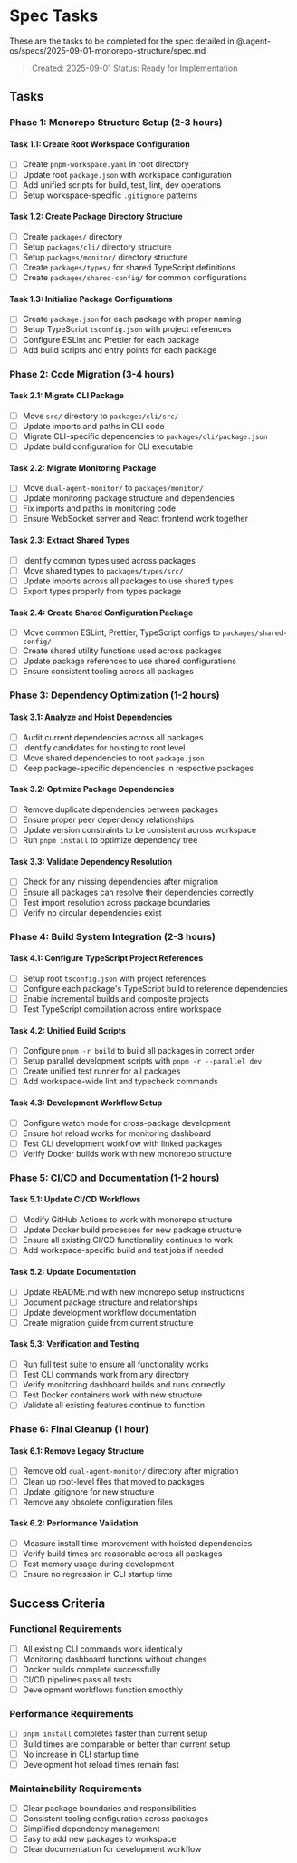 # Spec Tasks

These are the tasks to be completed for the spec detailed in @.agent-os/specs/2025-09-01-monorepo-structure/spec.md

> Created: 2025-09-01
> Status: Ready for Implementation

## Tasks

### Phase 1: Monorepo Structure Setup (2-3 hours)

#### Task 1.1: Create Root Workspace Configuration
- [ ] Create `pnpm-workspace.yaml` in root directory
- [ ] Update root `package.json` with workspace configuration
- [ ] Add unified scripts for build, test, lint, dev operations
- [ ] Setup workspace-specific `.gitignore` patterns

#### Task 1.2: Create Package Directory Structure
- [ ] Create `packages/` directory
- [ ] Setup `packages/cli/` directory structure
- [ ] Setup `packages/monitor/` directory structure  
- [ ] Create `packages/types/` for shared TypeScript definitions
- [ ] Create `packages/shared-config/` for common configurations

#### Task 1.3: Initialize Package Configurations
- [ ] Create `package.json` for each package with proper naming
- [ ] Setup TypeScript `tsconfig.json` with project references
- [ ] Configure ESLint and Prettier for each package
- [ ] Add build scripts and entry points for each package

### Phase 2: Code Migration (3-4 hours)

#### Task 2.1: Migrate CLI Package
- [ ] Move `src/` directory to `packages/cli/src/`
- [ ] Update imports and paths in CLI code
- [ ] Migrate CLI-specific dependencies to `packages/cli/package.json`
- [ ] Update build configuration for CLI executable

#### Task 2.2: Migrate Monitoring Package
- [ ] Move `dual-agent-monitor/` to `packages/monitor/`
- [ ] Update monitoring package structure and dependencies
- [ ] Fix imports and paths in monitoring code
- [ ] Ensure WebSocket server and React frontend work together

#### Task 2.3: Extract Shared Types
- [ ] Identify common types used across packages
- [ ] Move shared types to `packages/types/src/`
- [ ] Update imports across all packages to use shared types
- [ ] Export types properly from types package

#### Task 2.4: Create Shared Configuration Package
- [ ] Move common ESLint, Prettier, TypeScript configs to `packages/shared-config/`
- [ ] Create shared utility functions used across packages
- [ ] Update package references to use shared configurations
- [ ] Ensure consistent tooling across all packages

### Phase 3: Dependency Optimization (1-2 hours)

#### Task 3.1: Analyze and Hoist Dependencies
- [ ] Audit current dependencies across all packages
- [ ] Identify candidates for hoisting to root level
- [ ] Move shared dependencies to root `package.json`
- [ ] Keep package-specific dependencies in respective packages

#### Task 3.2: Optimize Package Dependencies
- [ ] Remove duplicate dependencies between packages
- [ ] Ensure proper peer dependency relationships
- [ ] Update version constraints to be consistent across workspace
- [ ] Run `pnpm install` to optimize dependency tree

#### Task 3.3: Validate Dependency Resolution
- [ ] Check for any missing dependencies after migration
- [ ] Ensure all packages can resolve their dependencies correctly
- [ ] Test import resolution across package boundaries
- [ ] Verify no circular dependencies exist

### Phase 4: Build System Integration (2-3 hours)

#### Task 4.1: Configure TypeScript Project References
- [ ] Setup root `tsconfig.json` with project references
- [ ] Configure each package's TypeScript build to reference dependencies
- [ ] Enable incremental builds and composite projects
- [ ] Test TypeScript compilation across entire workspace

#### Task 4.2: Unified Build Scripts
- [ ] Configure `pnpm -r build` to build all packages in correct order
- [ ] Setup parallel development scripts with `pnpm -r --parallel dev`
- [ ] Create unified test runner for all packages
- [ ] Add workspace-wide lint and typecheck commands

#### Task 4.3: Development Workflow Setup
- [ ] Configure watch mode for cross-package development
- [ ] Ensure hot reload works for monitoring dashboard
- [ ] Test CLI development workflow with linked packages
- [ ] Verify Docker builds work with new monorepo structure

### Phase 5: CI/CD and Documentation (1-2 hours)

#### Task 5.1: Update CI/CD Workflows
- [ ] Modify GitHub Actions to work with monorepo structure
- [ ] Update Docker build processes for new package structure
- [ ] Ensure all existing CI/CD functionality continues to work
- [ ] Add workspace-specific build and test jobs if needed

#### Task 5.2: Update Documentation
- [ ] Update README.md with new monorepo setup instructions
- [ ] Document package structure and relationships
- [ ] Update development workflow documentation
- [ ] Create migration guide from current structure

#### Task 5.3: Verification and Testing
- [ ] Run full test suite to ensure all functionality works
- [ ] Test CLI commands work from any directory
- [ ] Verify monitoring dashboard builds and runs correctly
- [ ] Test Docker containers work with new structure
- [ ] Validate all existing features continue to function

### Phase 6: Final Cleanup (1 hour)

#### Task 6.1: Remove Legacy Structure
- [ ] Remove old `dual-agent-monitor/` directory after migration
- [ ] Clean up root-level files that moved to packages
- [ ] Update .gitignore for new structure
- [ ] Remove any obsolete configuration files

#### Task 6.2: Performance Validation
- [ ] Measure install time improvement with hoisted dependencies
- [ ] Verify build times are reasonable across all packages
- [ ] Test memory usage during development
- [ ] Ensure no regression in CLI startup time

## Success Criteria

### Functional Requirements
- [ ] All existing CLI commands work identically
- [ ] Monitoring dashboard functions without changes
- [ ] Docker builds complete successfully
- [ ] CI/CD pipelines pass all tests
- [ ] Development workflows function smoothly

### Performance Requirements
- [ ] `pnpm install` completes faster than current setup
- [ ] Build times are comparable or better than current setup
- [ ] No increase in CLI startup time
- [ ] Development hot reload times remain fast

### Maintainability Requirements
- [ ] Clear package boundaries and responsibilities
- [ ] Consistent tooling configuration across packages
- [ ] Simplified dependency management
- [ ] Easy to add new packages to workspace
- [ ] Clear documentation for development workflow